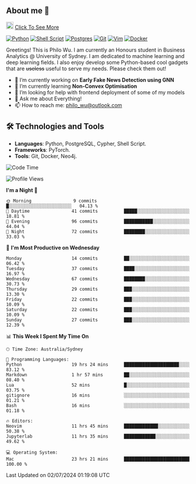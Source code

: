 ## About me 🤗

<a href="#"><img src="https://media.giphy.com/media/hvRJCLFzcasrR4ia7z/giphy.gif" width="20px" height="20px"></a> [Click To See More](https://codeboyphilo.github.io)

[![Python](https://img.shields.io/badge/python-3670A0?style=for-the-badge&logo=python&logoColor=ffdd54)](#)
[![Shell Script](https://img.shields.io/badge/shell_script-%23121011.svg?style=for-the-badge&logo=gnu-bash&logoColor=white)](#)
[![Postgres](https://img.shields.io/badge/postgres-%23316192.svg?style=for-the-badge&logo=postgresql&logoColor=white)](#)
[![Git](https://img.shields.io/badge/git-%23F05033.svg?style=for-the-badge&logo=git&logoColor=white)](#)
[![Vim](https://img.shields.io/badge/VIM-%2311AB00.svg?style=for-the-badge&logo=vim&logoColor=white)](#)
[![Docker](https://img.shields.io/badge/docker-%230db7ed.svg?style=for-the-badge&logo=docker&logoColor=white)](#)

Greetings! This is Philo Wu. I am currently an Honours student in Business Analytics \@ University of Sydney. I am dedicated to machine learning and deep learning fields. I also enjoy develop some Python-based cool gadgets that are ~~useless~~ useful to serve my needs. Please check them out!

- 🔭 I’m currently working on **Early Fake News Detection using GNN**
- 🌱 I’m currently learning **Non-Convex Optimisation**
- 🤔 I’m looking for help with frontend deployment of some of my models
- 💬 Ask me about Everything!
- 📫 How to reach me: philo_wu@outlook.com

## 🛠 Technologies and Tools
- **Languages**: Python, PostgreSQL, Cypher, Shell Script.
- **Frameworks**: PyTorch.
- **Tools**: Git, Docker, Neo4j.

<!--START_SECTION:waka-->
![Code Time](http://img.shields.io/badge/Code%20Time-294%20hrs%2046%20mins-blue)

![Profile Views](http://img.shields.io/badge/Profile%20Views-1-blue)

**I'm a Night 🦉** 

```text
🌞 Morning                9 commits           █░░░░░░░░░░░░░░░░░░░░░░░░   04.13 % 
🌆 Daytime                41 commits          █████░░░░░░░░░░░░░░░░░░░░   18.81 % 
🌃 Evening                96 commits          ███████████░░░░░░░░░░░░░░   44.04 % 
🌙 Night                  72 commits          ████████░░░░░░░░░░░░░░░░░   33.03 % 
```
📅 **I'm Most Productive on Wednesday** 

```text
Monday                   14 commits          ██░░░░░░░░░░░░░░░░░░░░░░░   06.42 % 
Tuesday                  37 commits          ████░░░░░░░░░░░░░░░░░░░░░   16.97 % 
Wednesday                67 commits          ████████░░░░░░░░░░░░░░░░░   30.73 % 
Thursday                 29 commits          ███░░░░░░░░░░░░░░░░░░░░░░   13.30 % 
Friday                   22 commits          ███░░░░░░░░░░░░░░░░░░░░░░   10.09 % 
Saturday                 22 commits          ███░░░░░░░░░░░░░░░░░░░░░░   10.09 % 
Sunday                   27 commits          ███░░░░░░░░░░░░░░░░░░░░░░   12.39 % 
```


📊 **This Week I Spent My Time On** 

```text
🕑︎ Time Zone: Australia/Sydney

💬 Programming Languages: 
Python                   19 hrs 24 mins      █████████████████████░░░░   83.12 % 
Markdown                 1 hr 57 mins        ██░░░░░░░░░░░░░░░░░░░░░░░   08.40 % 
Lua                      52 mins             █░░░░░░░░░░░░░░░░░░░░░░░░   03.75 % 
gitignore                16 mins             ░░░░░░░░░░░░░░░░░░░░░░░░░   01.21 % 
Bash                     16 mins             ░░░░░░░░░░░░░░░░░░░░░░░░░   01.18 % 

🔥 Editors: 
Neovim                   11 hrs 45 mins      █████████████░░░░░░░░░░░░   50.38 % 
Jupyterlab               11 hrs 35 mins      ████████████░░░░░░░░░░░░░   49.62 % 

💻 Operating System: 
Mac                      23 hrs 21 mins      █████████████████████████   100.00 % 
```


 Last Updated on 02/07/2024 01:19:08 UTC
<!--END_SECTION:waka-->
